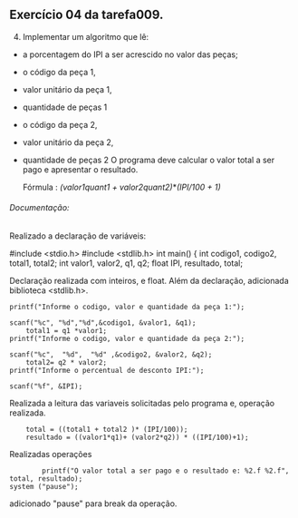 ## Exercício 04 da tarefa009.

4. Implementar um algoritmo que lê:
  * a porcentagem do IPI a ser acrescido no valor das peças;
  * o código da peça 1,
  * valor unitário da peça 1,
  * quantidade de peças 1
  * o código da peça 2,
  * valor unitário da peça 2,
  * quantidade de peças 2
    O programa deve calcular o valor total a ser pago e apresentar o resultado.

    Fórmula : _(valor1*quant1 + valor2*quant2)_*_(IPI/100 + 1)_


###### Documentação: 

Realizado a declaração de variáveis: 

  #include <stdio.h>
  #include <stdlib.h>
  int main()
  {
    int codigo1, codigo2, total1, total2;
    int valor1, valor2, q1, q2;
    float IPI, resultado, total;

Declaração realizada com inteiros, e float. Além da declaração, adicionada biblioteca <stdlib.h>. 

    printf("Informe o codigo, valor e quantidade da peça 1:");
    
    scanf("%c", "%d","%d",&codigo1, &valor1, &q1);
        total1 = q1 *valor1;
    printf("Informe o codigo, valor e quantidade da peça 2:");

    scanf("%c",  "%d",  "%d" ,&codigo2, &valor2, &q2);
        total2= q2 * valor2;
    printf("Informe o percentual de desconto IPI:");

    scanf("%f", &IPI);

Realizada a leitura das variaveis solicitadas pelo programa e, operação realizada.
    
        total = ((total1 + total2 )* (IPI/100));
        resultado = ((valor1*q1)+ (valor2*q2)) * ((IPI/100)+1);

Realizadas operações

            printf("O valor total a ser pago e o resultado e: %2.f %2.f", total, resultado);
    system ("pause");

adicionado "pause" para break da operação. 